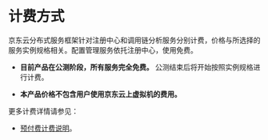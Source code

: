 # 计费方式
京东云分布式服务框架针对注册中心和调用链分析服务分别计费，价格与所选择的服务实例规格相关。配置管理服务依托注册中心，使用免费。


*  **目前产品在公测阶段，所有服务完全免费。** 公测结束后将开始按照实例规格进行计费。


*  **本产品价格不包含用户使用京东云上虚拟机的费用。**


更多计费详情请参见：

* [预付费计费说明](../../../Finance/Billing/Billing-method/Prepay.md)。

		
		
		

